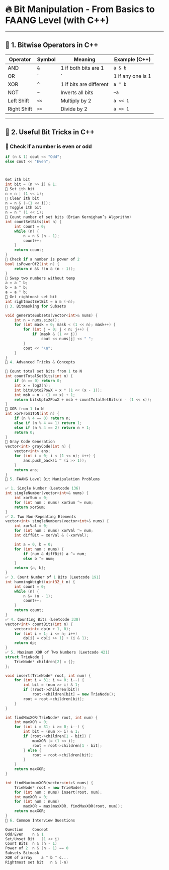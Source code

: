 # 🔥 Bit Manipulation - From Basics to FAANG Level (with C++)

---

## 📘 1. Bitwise Operators in C++

| Operator | Symbol | Meaning                | Example (C++) |
|----------|--------|------------------------|----------------|
| AND      | `&`    | 1 if both bits are 1   | `a & b` |
| OR       | `|`    | 1 if any one is 1      | `a | b` |
| XOR      | `^`    | 1 if bits are different| `a ^ b` |
| NOT      | `~`    | Inverts all bits       | `~a` |
| Left Shift | `<<` | Multiply by 2          | `a << 1` |
| Right Shift| `>>` | Divide by 2            | `a >> 1` |

---

## 📘 2. Useful Bit Tricks in C++

### 🔹 Check if a number is even or odd
```cpp
if (n & 1) cout << "Odd";
else cout << "Even";



Get ith bit
int bit = (n >> i) & 1;
🔹 Set ith bit
n = n | (1 << i);
🔹 Clear ith bit
n = n & (~(1 << i));
🔹 Toggle ith bit
n = n ^ (1 << i);
🔹 Count number of set bits (Brian Kernighan’s Algorithm)
int countSetBits(int n) {
    int count = 0;
    while (n) {
        n = n & (n - 1);
        count++;
    }
    return count;
}
🔹 Check if a number is power of 2
bool isPowerOf2(int n) {
    return n && !(n & (n - 1));
}
🔹 Swap two numbers without temp
a = a ^ b;
b = a ^ b;
a = a ^ b;
🔹 Get rightmost set bit
int rightmostSetBit = n & (-n);
📘 3. Bitmasking for Subsets

void generateSubsets(vector<int>& nums) {
    int n = nums.size();
    for (int mask = 0; mask < (1 << n); mask++) {
        for (int j = 0; j < n; j++) {
            if (mask & (1 << j))
                cout << nums[j] << " ";
        }
        cout << "\n";
    }
}
📘 4. Advanced Tricks & Concepts

🔹 Count total set bits from 1 to N
int countTotalSetBits(int n) {
    if (n == 0) return 0;
    int x = log2(n);
    int bitsUpto2PowX = x * (1 << (x - 1));
    int msb = n - (1 << x) + 1;
    return bitsUpto2PowX + msb + countTotalSetBits(n - (1 << x));
}
🔹 XOR from 1 to N
int xorFrom1ToN(int n) {
    if (n % 4 == 0) return n;
    else if (n % 4 == 1) return 1;
    else if (n % 4 == 2) return n + 1;
    return 0;
}
🔹 Gray Code Generation
vector<int> grayCode(int n) {
    vector<int> ans;
    for (int i = 0; i < (1 << n); i++) {
        ans.push_back(i ^ (i >> 1));
    }
    return ans;
}
📘 5. FAANG Level Bit Manipulation Problems

✅ 1. Single Number (Leetcode 136)
int singleNumber(vector<int>& nums) {
    int xorSum = 0;
    for (int num : nums) xorSum ^= num;
    return xorSum;
}
✅ 2. Two Non-Repeating Elements
vector<int> singleNumbers(vector<int>& nums) {
    int xorVal = 0;
    for (int num : nums) xorVal ^= num;
    int diffBit = xorVal & (-xorVal);

    int a = 0, b = 0;
    for (int num : nums) {
        if (num & diffBit) a ^= num;
        else b ^= num;
    }
    return {a, b};
}
✅ 3. Count Number of 1 Bits (Leetcode 191)
int hammingWeight(uint32_t n) {
    int count = 0;
    while (n) {
        n &= (n - 1);
        count++;
    }
    return count;
}
✅ 4. Counting Bits (Leetcode 338)
vector<int> countBits(int n) {
    vector<int> dp(n + 1, 0);
    for (int i = 1; i <= n; i++)
        dp[i] = dp[i >> 1] + (i & 1);
    return dp;
}
✅ 5. Maximum XOR of Two Numbers (Leetcode 421)
struct TrieNode {
    TrieNode* children[2] = {};
};

void insert(TrieNode* root, int num) {
    for (int i = 31; i >= 0; i--) {
        int bit = (num >> i) & 1;
        if (!root->children[bit])
            root->children[bit] = new TrieNode();
        root = root->children[bit];
    }
}

int findMaxXOR(TrieNode* root, int num) {
    int maxXOR = 0;
    for (int i = 31; i >= 0; i--) {
        int bit = (num >> i) & 1;
        if (root->children[1 - bit]) {
            maxXOR |= (1 << i);
            root = root->children[1 - bit];
        } else {
            root = root->children[bit];
        }
    }
    return maxXOR;
}

int findMaximumXOR(vector<int>& nums) {
    TrieNode* root = new TrieNode();
    for (int num : nums) insert(root, num);
    int maxXOR = 0;
    for (int num : nums)
        maxXOR = max(maxXOR, findMaxXOR(root, num));
    return maxXOR;
}
📘 6. Common Interview Questions

Question	Concept
Odd/Even	n & 1
Set/Unset Bit	(1 << i)
Count Bits	n & (n - 1)
Power of 2	n & (n - 1) == 0
Subsets	Bitmask
XOR of array	a ^ b ^ c...
Rightmost set bit	n & (-n)


